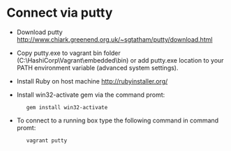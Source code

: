 # Connect via putty

- Download putty http://www.chiark.greenend.org.uk/~sgtatham/putty/download.html

- Copy putty.exe to vagrant bin folder (C:\HashiCorp\Vagrant\embedded\bin\) or add putty.exe location to your PATH environment variable (advanced system settings).

- Install Ruby on host machine http://rubyinstaller.org/

- Install win32-activate gem via the command promt:

         gem install win32-activate

- To connect to a running box type the following command in command promt:

         vagrant putty
